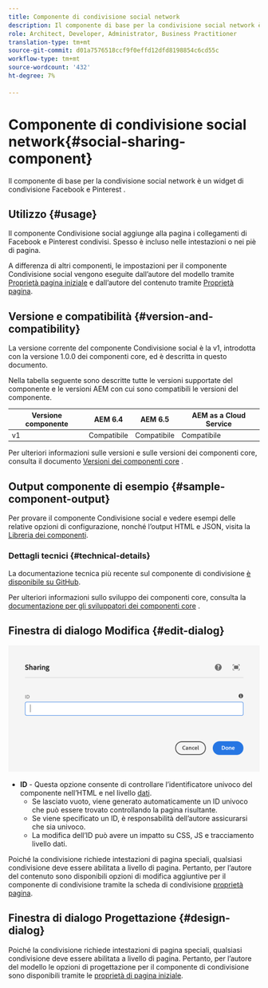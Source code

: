```yaml
---
title: Componente di condivisione social network
description: Il componente di base per la condivisione social network è un widget di condivisione Facebook e Pinterest .
role: Architect, Developer, Administrator, Business Practitioner
translation-type: tm+mt
source-git-commit: d01a7576518ccf9f0effd12dfd8198854c6cd55c
workflow-type: tm+mt
source-wordcount: '432'
ht-degree: 7%

---
```



# Componente di condivisione social network{#social-sharing-component}

Il componente di base per la condivisione social network è un widget di condivisione Facebook e Pinterest .

## Utilizzo {#usage}

Il componente Condivisione social aggiunge alla pagina i collegamenti di Facebook e Pinterest condivisi. Spesso è incluso nelle intestazioni o nei piè di pagina.

A differenza di altri componenti, le impostazioni per il componente Condivisione social vengono eseguite dall’autore del modello tramite [Proprietà pagina iniziale](https://docs.adobe.com/content/help/en/experience-manager-cloud-service/sites/authoring/features/templates.html) e dall’autore del contenuto tramite [Proprietà pagina](https://docs.adobe.com/content/help/it-IT/experience-manager-cloud-service/sites/authoring/fundamentals/page-properties.html).

## Versione e compatibilità {#version-and-compatibility}

La versione corrente del componente Condivisione social è la v1, introdotta con la versione 1.0.0 dei componenti core, ed è descritta in questo documento.

Nella tabella seguente sono descritte tutte le versioni supportate del componente e le versioni AEM con cui sono compatibili le versioni del componente.

| Versione componente | AEM 6.4 | AEM 6.5 | AEM as a Cloud Service |
|--- |--- |--- |---|
| v1 | Compatibile | Compatibile | Compatibile |

Per ulteriori informazioni sulle versioni e sulle versioni dei componenti core, consulta il documento [Versioni dei componenti core](/help/versions.md) .

## Output componente di esempio {#sample-component-output}

Per provare il componente Condivisione social e vedere esempi delle relative opzioni di configurazione, nonché l’output HTML e JSON, visita la [Libreria dei componenti](https://adobe.com/go/aem_cmp_library_sharing).

### Dettagli tecnici {#technical-details}

La documentazione tecnica più recente sul componente di condivisione [è disponibile su GitHub](https://adobe.com/go/aem_cmp_tech_sharing_v1).

Per ulteriori informazioni sullo sviluppo dei componenti core, consulta la [documentazione per gli sviluppatori dei componenti core](/help/developing/overview.md) .

## Finestra di dialogo Modifica {#edit-dialog}

![Finestra di dialogo di modifica del componente Condivisione](/help/assets/sharing-edit.png)

* **ID**  - Questa opzione consente di controllare l’identificatore univoco del componente nell’HTML e nel livello  [dati](/help/developing/data-layer/overview.md).
   * Se lasciato vuoto, viene generato automaticamente un ID univoco che può essere trovato controllando la pagina risultante.
   * Se viene specificato un ID, è responsabilità dell’autore assicurarsi che sia univoco.
   * La modifica dell’ID può avere un impatto su CSS, JS e tracciamento livello dati.

Poiché la condivisione richiede intestazioni di pagina speciali, qualsiasi condivisione deve essere abilitata a livello di pagina. Pertanto, per l’autore del contenuto sono disponibili opzioni di modifica aggiuntive per il componente di condivisione tramite la scheda di condivisione [proprietà pagina](https://docs.adobe.com/content/help/en/experience-manager-cloud-service/sites/authoring/fundamentals/page-properties.html).

## Finestra di dialogo Progettazione {#design-dialog}

Poiché la condivisione richiede intestazioni di pagina speciali, qualsiasi condivisione deve essere abilitata a livello di pagina. Pertanto, per l’autore del modello le opzioni di progettazione per il componente di condivisione sono disponibili tramite le [proprietà di pagina iniziale](https://docs.adobe.com/content/help/en/experience-manager-cloud-service/sites/authoring/features/templates.html).
